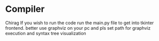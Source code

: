 # Compiler

Chirag If you wish to run the code run the main.py file to get into tkinter frontend.
better use graphviz on your pc and pls set path for graphviz execution and syntax tree visualization

